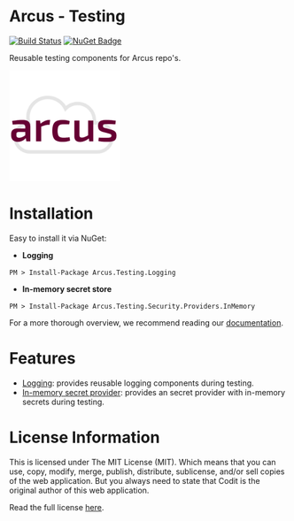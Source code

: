 # Arcus - Testing
[![Build Status](https://dev.azure.com/codit/Arcus/_apis/build/status/Commit%20builds/CI%20-%20Arcus.Testing?branchName=master)](https://dev.azure.com/codit/Arcus/_build/latest?definitionId=804&branchName=master)
[![NuGet Badge](https://buildstats.info/nuget/Arcus.Testing.Logging?includePreReleases=true)](https://www.nuget.org/packages/Arcus.Testing.Logging/)

Reusable testing components for Arcus repo's.

![Arcus](https://raw.githubusercontent.com/arcus-azure/arcus/master/media/arcus.png)

# Installation
Easy to install it via NuGet:

- **Logging**
```shell
PM > Install-Package Arcus.Testing.Logging
```

- **In-memory secret store**
```shell
PM > Install-Package Arcus.Testing.Security.Providers.InMemory
```

For a more thorough overview, we recommend reading our [documentation](/docs/index.md).

# Features

* [Logging](/docs/features/logging.md): provides reusable logging components during testing.
* [In-memory secret provider](/docs/features/inmemory-secret-provider.md): provides an secret provider with in-memory secrets during testing. 

# License Information
This is licensed under The MIT License (MIT). Which means that you can use, copy, modify, merge, publish, distribute, sublicense, and/or sell copies of the web application. But you always need to state that Codit is the original author of this web application.

Read the full license [here](https://github.com/arcus-azure/arcus.testing/blob/master/LICENSE).

